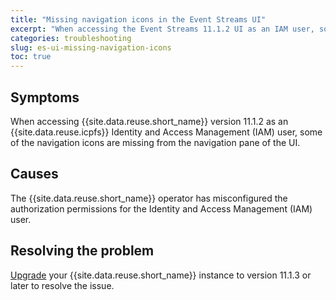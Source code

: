 ```yaml
---
title: "Missing navigation icons in the Event Streams UI"
excerpt: "When accessing the Event Streams 11.1.2 UI as an IAM user, some navigation icons are missing."
categories: troubleshooting
slug: es-ui-missing-navigation-icons
toc: true
---
```


## Symptoms

When accessing {{site.data.reuse.short_name}} version 11.1.2 as an {{site.data.reuse.icpfs}} Identity and Access Management (IAM) user, some of the navigation icons are missing from the navigation pane of the UI.

## Causes

The {{site.data.reuse.short_name}} operator has misconfigured the authorization permissions for the Identity and Access Management (IAM) user.

## Resolving the problem

[Upgrade](../../installing/upgrading/) your {{site.data.reuse.short_name}} instance to version 11.1.3 or later to resolve the issue.
